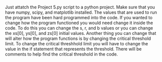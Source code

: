 Just attatch the Project 5.py script to a python project. 
Make sure that you have numpy, scipy, and matplotlib installed.
The values that are used to run the program have been hard programmed into the code.
If you wanted to change how the program functioned you would need change it inside the code.
To do this you can change the s, r, and b values or you can change the xs[0], ys[0], and zs[0] initial values.
Another thing you can change that will alter how the program functions is by changing the critical threshold limit.
To change the critical threshhold limit you will have to change the value in the if statement that represents the threshold. 
There will be comments to help find the critical threshold in the code.